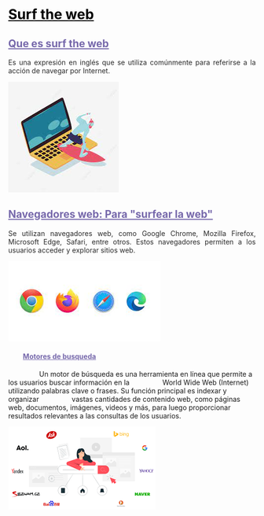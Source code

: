 # <span style="color: black; text-decoration: underline;"> **Surf the web** </span>

## <span style="color: #7668AB; text-decoration: underline;"> **Que es surf the web**  </span>

<p style="text-align: justify; color: #2B2B2B"> Es una expresión en inglés que se utiliza comúnmente para referirse a la acción de navegar por Internet. </p>

![Surf The Web 1]

## <span style="color: #7668AB; text-decoration: underline;"> **Navegadores web: Para "surfear la web"** </span>

<p style="text-align: justify; color: #2B2B2B"> Se utilizan navegadores web, como Google Chrome, Mozilla Firefox, Microsoft Edge, Safari, entre otros. Estos navegadores permiten a los usuarios acceder y explorar sitios web. </p>

![NavegadoresWeb]

#### &nbsp;&nbsp;&nbsp;&nbsp;&nbsp;&nbsp;&nbsp;&nbsp; <span style="color: #7668AB ;text.align: justify; text-decoration: underline"> **Motores de busqueda**

<p style="text-aligns: justify; color #2b2b2b">

&nbsp;&nbsp;&nbsp;&nbsp;&nbsp;&nbsp;&nbsp;&nbsp;&nbsp;&nbsp;&nbsp;&nbsp;&nbsp;&nbsp;&nbsp;&nbsp;Un motor de búsqueda es una herramienta en línea que permite a los usuarios buscar información en la &nbsp;&nbsp;&nbsp;&nbsp;&nbsp;&nbsp;&nbsp;&nbsp;&nbsp;&nbsp;&nbsp;&nbsp;&nbsp;&nbsp;&nbsp;&nbsp;World Wide Web (Internet) utilizando palabras clave o frases. Su función principal es indexar y organizar &nbsp;&nbsp;&nbsp;&nbsp;&nbsp;&nbsp;&nbsp;&nbsp;&nbsp;&nbsp;&nbsp;&nbsp;&nbsp;&nbsp;&nbsp;&nbsp;vastas cantidades de contenido web, como páginas web, documentos, imágenes, videos y más, para luego proporcionar resultados relevantes a las consultas de los usuarios. </p>

![Motores Busqueda]

<!-- Aqui iran enlazes de ref-->

[Surf The Web 1]:https://github.com/LotsV8pro/SMX2_M8UF1A1_HistoriaWeb_1991_Surf_The_Web_AlbertRomero/blob/main/Imagenes/SurfTheWeb1.jpeg?raw=true

[NavegadoresWeb]: https://github.com/LotsV8pro/SMX2_M8UF1A1_HistoriaWeb_1991_Surf_The_Web_AlbertRomero/blob/main/Imagenes/NavegadoresWeb.jpeg?raw=true

[Motores Busqueda]: https://github.com/LotsV8pro/SMX2_M8UF1A1_HistoriaWeb_1991_Surf_The_Web_AlbertRomero/blob/main/Imagenes/Motores%20Busqueda.png?raw=true